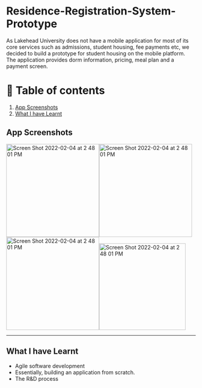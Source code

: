 # Residence-Registration-System-Prototype



As Lakehead University does not have a mobile application for most of its core services 
such as admissions, student housing, fee payments etc, we decided to build a prototype for student housing on the mobile platform. The application provides dorm information, pricing, meal plan and a payment screen.

# 🚩 Table of contents
1. [App Screenshots](#part1)
3. [What I have Learnt](#part2)

## App Screenshots <a name="part1"></a>

<img width="247" alt="Screen Shot 2022-02-04 at 2 48 01 PM" src="https://user-images.githubusercontent.com/82283086/153281906-6a33d03b-1d54-465e-82cb-0a760369a4a9.jpg"><img width="247" alt="Screen Shot 2022-02-04 at 2 48 01 PM" src="https://user-images.githubusercontent.com/82283086/153282377-48624715-d7cf-4275-837a-0dce87212711.jpg"><img width="247" alt="Screen Shot 2022-02-04 at 2 48 01 PM" src="https://user-images.githubusercontent.com/82283086/153281910-59c311fe-1185-4b1f-b714-851743126a17.jpg"><img width="230" alt="Screen Shot 2022-02-04 at 2 48 01 PM" src="https://user-images.githubusercontent.com/82283086/153281911-7e1a6046-8712-4929-a5aa-c0b679c99600.jpg">


___

## What I have Learnt <a name="part2"></a>

* Agile software development
* Essentially, building an application from scratch.
* The R&D process
